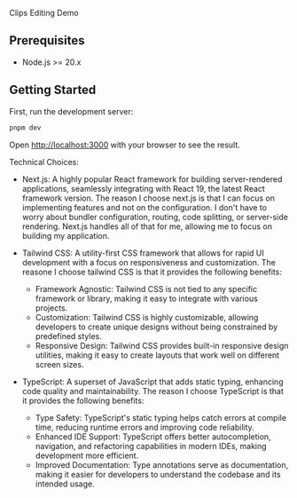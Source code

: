 Clips Editing Demo

## Prerequisites

- Node.js >= 20.x

## Getting Started

First, run the development server:

```bash
pnpm dev
```

Open [http://localhost:3000](http://localhost:3000) with your browser to see the result.

Technical Choices:

- Next.js: A highly popular React framework for building server-rendered applications, seamlessly integrating with React 19, the latest React framework version.
  The reason I choose next.js is that I can focus on implementing features and not on the configuration. I don't have to worry about bundler configuration, routing, code splitting, or server-side rendering. Next.js handles all of that for me, allowing me to focus on building my application.

- Tailwind CSS: A utility-first CSS framework that allows for rapid UI development with a focus on responsiveness and customization.
  The reasone I choose tailwind CSS is that it provides the following benefits:

  - Framework Agnostic: Tailwind CSS is not tied to any specific framework or library, making it easy to integrate with various projects.
  - Customization: Tailwind CSS is highly customizable, allowing developers to create unique designs without being constrained by predefined styles.
  - Responsive Design: Tailwind CSS provides built-in responsive design utilities, making it easy to create layouts that work well on different screen sizes.

- TypeScript: A superset of JavaScript that adds static typing, enhancing code quality and maintainability.
  The reason I choose TypeScript is that it provides the following benefits:
  - Type Safety: TypeScript's static typing helps catch errors at compile time, reducing runtime errors and improving code reliability.
  - Enhanced IDE Support: TypeScript offers better autocompletion, navigation, and refactoring capabilities in modern IDEs, making development more efficient.
  - Improved Documentation: Type annotations serve as documentation, making it easier for developers to understand the codebase and its intended usage.
